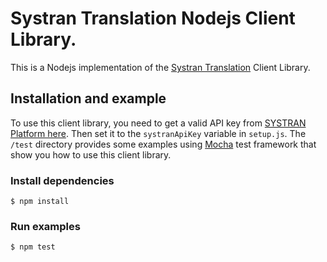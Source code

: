 # Systran Translation Nodejs Client Library.
This is a Nodejs implementation of the [Systran Translation](https://platform.systran.net/reference/translation) Client Library.

## Installation and example
To use this client library, you need to get a valid API key from [SYSTRAN Platform here](https://platform.systran.net). Then set it to the `systranApiKey` variable in `setup.js`.
The `/test` directory provides some examples using [Mocha](https://mochajs.org) test framework that show you how to use this client library.

### Install dependencies
```
$ npm install
```

### Run examples
```
$ npm test
```